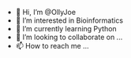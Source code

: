 - 👋 Hi, I’m @OllyJoe
- 👀 I’m interested in Bioinformatics 
- 🌱 I’m currently learning Python 
- 💞️ I’m looking to collaborate on ...
- 📫 How to reach me ...

<!---
OllyJoe/OllyJoe is a ✨ special ✨ repository because its `README.md` (this file) appears on your GitHub profile.
You can click the Preview link to take a look at your changes.
--->
